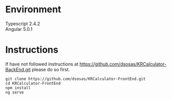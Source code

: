 # Environment

Typescript 2.4.2  
Angular 5.0.1  

# Instructions

If have not followed instructions at https://github.com/dsosas/KRCalculator-BackEnd.git please do so first.  

`git clone https://github.com/dsosas/KRCalculator-FrontEnd.git`  
`cd KRCalculator-FrontEnd`  
`npm install`    
`ng serve`     
